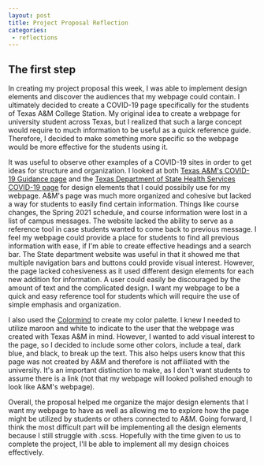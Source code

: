 ```yaml
---
layout: post
title: Project Proposal Reflection
categories:
 - reflections
---
```


## The first step

In creating my project proposal this week, I was able to implement design elements and discover the audiences that my webpage could contain. I ultimately decided to create a COVID-19 page specifically for the students of Texas A&M College Station. My original idea to create a webpage for university student across Texas, but I realized that such a large concept would require to much information to be useful as a quick reference guide. Therefore, I decided to make something more specific so the webpage would be more effective for the students using it. 

It was useful to observe other examples of a COVID-19 sites in order to get ideas for structure and organization. I looked at both [Texas A&M's COVID-19 Guidance page](https://www.tamu.edu/coronavirus/index.html) and the [Texas Department of State Health Services COVID-19 page](https://dshs.texas.gov/coronavirus/) for design elements that I could possibily use for my webpage. A&M's page was much more organized and cohesive but lacked a way for students to easily find certain information. Things like course changes, the Spring 2021 schedule, and course information were lost in a list of campus messages. The website lacked the ability to serve as a reference tool in case students wanted to come back to previous message. I feel my webpage could provide a place for students to find all previous information with ease, if I'm able to create effective headings and a search bar. The State department website was useful in that it showed me that multiple navigation bars and buttons could provide visual interest. However, the page lacked cohesiveness as it used different design elements for each new addition for information. A user could easily be discouraged by the amount of text and the complicated design. I want my webpage to be a quick and easy reference tool for students which will require the use of simple emphasis and organization. 

I also used the [Colormind](http://colormind.io/) to create my color palette. I knew I needed to utilize maroon and white to indicate to the user that the webpage was created with Texas A&M in mind. However, I wanted to add visual interest to the page, so I decided to include some other colors, include a teal, dark blue, and black, to break up the text. This also helps users know that this page was not created by A&M and therefore is not affiliated with the university. It's an important distinction to make, as I don't want students to assume there is a link (not that my webpage will looked polished enough to look like A&M's webpage).

Overall, the proposal helped me organize the major design elements that I want my webpage to have as well as allowing me to explore how the page might be utilized by students or others connected to A&M. Going forward, I think the most difficult part will be implementing all the design elements because I still struggle with .scss. Hopefully with the time given to us to complete the project, I'll be able to implement all my design choices effectively.

